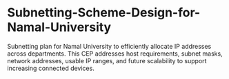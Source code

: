 # Subnetting-Scheme-Design-for-Namal-University
Subnetting plan for Namal University to efficiently allocate IP addresses across departments. This CEP addresses host requirements, subnet masks, network addresses, usable IP ranges, and future scalability to support increasing connected devices.
